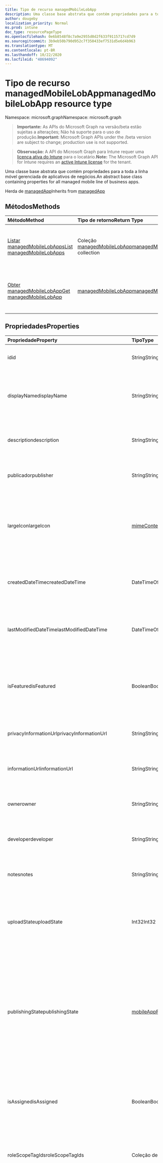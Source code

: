 ```yaml
---
title: Tipo de recurso managedMobileLobApp
description: Uma classe base abstrata que contém propriedades para a toda a linha móvel gerenciada de aplicativos de negócios.
author: dougeby
localization_priority: Normal
ms.prod: intune
doc_type: resourcePageType
ms.openlocfilehash: 0e6b8548f8c7a9e2955d0d2f633f9115717cd7d9
ms.sourcegitcommit: 3b9eb50b790d952c7f350433ef7531d5e6d4b963
ms.translationtype: MT
ms.contentlocale: pt-BR
ms.lasthandoff: 10/22/2020
ms.locfileid: "48694092"
---
```

# <a name="managedmobilelobapp-resource-type"></a><span data-ttu-id="837b5-103">Tipo de recurso managedMobileLobApp</span><span class="sxs-lookup"><span data-stu-id="837b5-103">managedMobileLobApp resource type</span></span>

<span data-ttu-id="837b5-104">Namespace: microsoft.graph</span><span class="sxs-lookup"><span data-stu-id="837b5-104">Namespace: microsoft.graph</span></span>

> <span data-ttu-id="837b5-105">**Importante:** As APIs do Microsoft Graph na versão/beta estão sujeitas a alterações; Não há suporte para o uso de produção.</span><span class="sxs-lookup"><span data-stu-id="837b5-105">**Important:** Microsoft Graph APIs under the /beta version are subject to change; production use is not supported.</span></span>

> <span data-ttu-id="837b5-106">**Observação:** A API do Microsoft Graph para Intune requer uma [licença ativa do Intune](https://go.microsoft.com/fwlink/?linkid=839381) para o locatário.</span><span class="sxs-lookup"><span data-stu-id="837b5-106">**Note:** The Microsoft Graph API for Intune requires an [active Intune license](https://go.microsoft.com/fwlink/?linkid=839381) for the tenant.</span></span>

<span data-ttu-id="837b5-107">Uma classe base abstrata que contém propriedades para a toda a linha móvel gerenciada de aplicativos de negócios.</span><span class="sxs-lookup"><span data-stu-id="837b5-107">An abstract base class containing properties for all managed mobile line of business apps.</span></span>


<span data-ttu-id="837b5-108">Herda de [managedApp](../resources/intune-apps-managedapp.md)</span><span class="sxs-lookup"><span data-stu-id="837b5-108">Inherits from [managedApp](../resources/intune-apps-managedapp.md)</span></span>

## <a name="methods"></a><span data-ttu-id="837b5-109">Métodos</span><span class="sxs-lookup"><span data-stu-id="837b5-109">Methods</span></span>
|<span data-ttu-id="837b5-110">Método</span><span class="sxs-lookup"><span data-stu-id="837b5-110">Method</span></span>|<span data-ttu-id="837b5-111">Tipo de retorno</span><span class="sxs-lookup"><span data-stu-id="837b5-111">Return Type</span></span>|<span data-ttu-id="837b5-112">Descrição</span><span class="sxs-lookup"><span data-stu-id="837b5-112">Description</span></span>|
|:---|:---|:---|
|[<span data-ttu-id="837b5-113">Listar managedMobileLobApps</span><span class="sxs-lookup"><span data-stu-id="837b5-113">List managedMobileLobApps</span></span>](../api/intune-apps-managedmobilelobapp-list.md)|<span data-ttu-id="837b5-114">Coleção [managedMobileLobApp](../resources/intune-apps-managedmobilelobapp.md)</span><span class="sxs-lookup"><span data-stu-id="837b5-114">[managedMobileLobApp](../resources/intune-apps-managedmobilelobapp.md) collection</span></span>|<span data-ttu-id="837b5-115">Lista propriedades e relações dos objetos [managedMobileLobApp](../resources/intune-apps-managedmobilelobapp.md).</span><span class="sxs-lookup"><span data-stu-id="837b5-115">List properties and relationships of the [managedMobileLobApp](../resources/intune-apps-managedmobilelobapp.md) objects.</span></span>|
|[<span data-ttu-id="837b5-116">Obter managedMobileLobApp</span><span class="sxs-lookup"><span data-stu-id="837b5-116">Get managedMobileLobApp</span></span>](../api/intune-apps-managedmobilelobapp-get.md)|[<span data-ttu-id="837b5-117">managedMobileLobApp</span><span class="sxs-lookup"><span data-stu-id="837b5-117">managedMobileLobApp</span></span>](../resources/intune-apps-managedmobilelobapp.md)|<span data-ttu-id="837b5-118">Propriedades de leitura e relações do objeto [managedMobileLobApp](../resources/intune-apps-managedmobilelobapp.md).</span><span class="sxs-lookup"><span data-stu-id="837b5-118">Read properties and relationships of the [managedMobileLobApp](../resources/intune-apps-managedmobilelobapp.md) object.</span></span>|

## <a name="properties"></a><span data-ttu-id="837b5-119">Propriedades</span><span class="sxs-lookup"><span data-stu-id="837b5-119">Properties</span></span>
|<span data-ttu-id="837b5-120">Propriedade</span><span class="sxs-lookup"><span data-stu-id="837b5-120">Property</span></span>|<span data-ttu-id="837b5-121">Tipo</span><span class="sxs-lookup"><span data-stu-id="837b5-121">Type</span></span>|<span data-ttu-id="837b5-122">Descrição</span><span class="sxs-lookup"><span data-stu-id="837b5-122">Description</span></span>|
|:---|:---|:---|
|<span data-ttu-id="837b5-123">id</span><span class="sxs-lookup"><span data-stu-id="837b5-123">id</span></span>|<span data-ttu-id="837b5-124">String</span><span class="sxs-lookup"><span data-stu-id="837b5-124">String</span></span>|<span data-ttu-id="837b5-125">Chave da entidade.</span><span class="sxs-lookup"><span data-stu-id="837b5-125">Key of the entity.</span></span> <span data-ttu-id="837b5-126">Herdado de [mobileApp](../resources/intune-shared-mobileapp.md)</span><span class="sxs-lookup"><span data-stu-id="837b5-126">Inherited from [mobileApp](../resources/intune-shared-mobileapp.md)</span></span>|
|<span data-ttu-id="837b5-127">displayName</span><span class="sxs-lookup"><span data-stu-id="837b5-127">displayName</span></span>|<span data-ttu-id="837b5-128">String</span><span class="sxs-lookup"><span data-stu-id="837b5-128">String</span></span>|<span data-ttu-id="837b5-129">O título do aplicativo importado ou definido pelo administrador.</span><span class="sxs-lookup"><span data-stu-id="837b5-129">The admin provided or imported title of the app.</span></span> <span data-ttu-id="837b5-130">Herdado de [mobileApp](../resources/intune-shared-mobileapp.md)</span><span class="sxs-lookup"><span data-stu-id="837b5-130">Inherited from [mobileApp](../resources/intune-shared-mobileapp.md)</span></span>|
|<span data-ttu-id="837b5-131">description</span><span class="sxs-lookup"><span data-stu-id="837b5-131">description</span></span>|<span data-ttu-id="837b5-132">String</span><span class="sxs-lookup"><span data-stu-id="837b5-132">String</span></span>|<span data-ttu-id="837b5-133">A descrição do aplicativo.</span><span class="sxs-lookup"><span data-stu-id="837b5-133">The description of the app.</span></span> <span data-ttu-id="837b5-134">Herdado de [mobileApp](../resources/intune-shared-mobileapp.md)</span><span class="sxs-lookup"><span data-stu-id="837b5-134">Inherited from [mobileApp](../resources/intune-shared-mobileapp.md)</span></span>|
|<span data-ttu-id="837b5-135">publicador</span><span class="sxs-lookup"><span data-stu-id="837b5-135">publisher</span></span>|<span data-ttu-id="837b5-136">String</span><span class="sxs-lookup"><span data-stu-id="837b5-136">String</span></span>|<span data-ttu-id="837b5-137">O publicador do aplicativo.</span><span class="sxs-lookup"><span data-stu-id="837b5-137">The publisher of the app.</span></span> <span data-ttu-id="837b5-138">Herdado de [mobileApp](../resources/intune-shared-mobileapp.md)</span><span class="sxs-lookup"><span data-stu-id="837b5-138">Inherited from [mobileApp](../resources/intune-shared-mobileapp.md)</span></span>|
|<span data-ttu-id="837b5-139">largeIcon</span><span class="sxs-lookup"><span data-stu-id="837b5-139">largeIcon</span></span>|[<span data-ttu-id="837b5-140">mimeContent</span><span class="sxs-lookup"><span data-stu-id="837b5-140">mimeContent</span></span>](../resources/intune-shared-mimecontent.md)|<span data-ttu-id="837b5-141">O ícone grande, a ser exibido nos detalhes do aplicativo e usado para o carregamento do ícone.</span><span class="sxs-lookup"><span data-stu-id="837b5-141">The large icon, to be displayed in the app details and used for upload of the icon.</span></span> <span data-ttu-id="837b5-142">Herdado de [mobileApp](../resources/intune-shared-mobileapp.md)</span><span class="sxs-lookup"><span data-stu-id="837b5-142">Inherited from [mobileApp](../resources/intune-shared-mobileapp.md)</span></span>|
|<span data-ttu-id="837b5-143">createdDateTime</span><span class="sxs-lookup"><span data-stu-id="837b5-143">createdDateTime</span></span>|<span data-ttu-id="837b5-144">DateTimeOffset</span><span class="sxs-lookup"><span data-stu-id="837b5-144">DateTimeOffset</span></span>|<span data-ttu-id="837b5-145">A data e a hora da criação do aplicativo.</span><span class="sxs-lookup"><span data-stu-id="837b5-145">The date and time the app was created.</span></span> <span data-ttu-id="837b5-146">Herdado de [mobileApp](../resources/intune-shared-mobileapp.md)</span><span class="sxs-lookup"><span data-stu-id="837b5-146">Inherited from [mobileApp](../resources/intune-shared-mobileapp.md)</span></span>|
|<span data-ttu-id="837b5-147">lastModifiedDateTime</span><span class="sxs-lookup"><span data-stu-id="837b5-147">lastModifiedDateTime</span></span>|<span data-ttu-id="837b5-148">DateTimeOffset</span><span class="sxs-lookup"><span data-stu-id="837b5-148">DateTimeOffset</span></span>|<span data-ttu-id="837b5-149">A data e a hora que o aplicativo foi modificado pela última vez.</span><span class="sxs-lookup"><span data-stu-id="837b5-149">The date and time the app was last modified.</span></span> <span data-ttu-id="837b5-150">Herdado de [mobileApp](../resources/intune-shared-mobileapp.md)</span><span class="sxs-lookup"><span data-stu-id="837b5-150">Inherited from [mobileApp](../resources/intune-shared-mobileapp.md)</span></span>|
|<span data-ttu-id="837b5-151">isFeatured</span><span class="sxs-lookup"><span data-stu-id="837b5-151">isFeatured</span></span>|<span data-ttu-id="837b5-152">Boolean</span><span class="sxs-lookup"><span data-stu-id="837b5-152">Boolean</span></span>|<span data-ttu-id="837b5-153">O valor que indica se o aplicativo está marcado como em destaque pelo administrador. Herdado de [mobileApp](../resources/intune-shared-mobileapp.md)</span><span class="sxs-lookup"><span data-stu-id="837b5-153">The value indicating whether the app is marked as featured by the admin. Inherited from [mobileApp](../resources/intune-shared-mobileapp.md)</span></span>|
|<span data-ttu-id="837b5-154">privacyInformationUrl</span><span class="sxs-lookup"><span data-stu-id="837b5-154">privacyInformationUrl</span></span>|<span data-ttu-id="837b5-155">String</span><span class="sxs-lookup"><span data-stu-id="837b5-155">String</span></span>|<span data-ttu-id="837b5-156">A URL da declaração de privacidade.</span><span class="sxs-lookup"><span data-stu-id="837b5-156">The privacy statement Url.</span></span> <span data-ttu-id="837b5-157">Herdado de [mobileApp](../resources/intune-shared-mobileapp.md)</span><span class="sxs-lookup"><span data-stu-id="837b5-157">Inherited from [mobileApp](../resources/intune-shared-mobileapp.md)</span></span>|
|<span data-ttu-id="837b5-158">informationUrl</span><span class="sxs-lookup"><span data-stu-id="837b5-158">informationUrl</span></span>|<span data-ttu-id="837b5-159">String</span><span class="sxs-lookup"><span data-stu-id="837b5-159">String</span></span>|<span data-ttu-id="837b5-160">A URL de informações adicionais.</span><span class="sxs-lookup"><span data-stu-id="837b5-160">The more information Url.</span></span> <span data-ttu-id="837b5-161">Herdado de [mobileApp](../resources/intune-shared-mobileapp.md)</span><span class="sxs-lookup"><span data-stu-id="837b5-161">Inherited from [mobileApp](../resources/intune-shared-mobileapp.md)</span></span>|
|<span data-ttu-id="837b5-162">owner</span><span class="sxs-lookup"><span data-stu-id="837b5-162">owner</span></span>|<span data-ttu-id="837b5-163">String</span><span class="sxs-lookup"><span data-stu-id="837b5-163">String</span></span>|<span data-ttu-id="837b5-164">O proprietário do conteúdo.</span><span class="sxs-lookup"><span data-stu-id="837b5-164">The owner of the app.</span></span> <span data-ttu-id="837b5-165">Herdado de [mobileApp](../resources/intune-shared-mobileapp.md)</span><span class="sxs-lookup"><span data-stu-id="837b5-165">Inherited from [mobileApp](../resources/intune-shared-mobileapp.md)</span></span>|
|<span data-ttu-id="837b5-166">developer</span><span class="sxs-lookup"><span data-stu-id="837b5-166">developer</span></span>|<span data-ttu-id="837b5-167">String</span><span class="sxs-lookup"><span data-stu-id="837b5-167">String</span></span>|<span data-ttu-id="837b5-168">O desenvolvedor do aplicativo.</span><span class="sxs-lookup"><span data-stu-id="837b5-168">The developer of the app.</span></span> <span data-ttu-id="837b5-169">Herdado de [mobileApp](../resources/intune-shared-mobileapp.md)</span><span class="sxs-lookup"><span data-stu-id="837b5-169">Inherited from [mobileApp](../resources/intune-shared-mobileapp.md)</span></span>|
|<span data-ttu-id="837b5-170">notes</span><span class="sxs-lookup"><span data-stu-id="837b5-170">notes</span></span>|<span data-ttu-id="837b5-171">String</span><span class="sxs-lookup"><span data-stu-id="837b5-171">String</span></span>|<span data-ttu-id="837b5-172">Anotações do aplicativo.</span><span class="sxs-lookup"><span data-stu-id="837b5-172">Notes for the app.</span></span> <span data-ttu-id="837b5-173">Herdado de [mobileApp](../resources/intune-shared-mobileapp.md)</span><span class="sxs-lookup"><span data-stu-id="837b5-173">Inherited from [mobileApp](../resources/intune-shared-mobileapp.md)</span></span>|
|<span data-ttu-id="837b5-174">uploadState</span><span class="sxs-lookup"><span data-stu-id="837b5-174">uploadState</span></span>|<span data-ttu-id="837b5-175">Int32</span><span class="sxs-lookup"><span data-stu-id="837b5-175">Int32</span></span>|<span data-ttu-id="837b5-176">O estado de upload.</span><span class="sxs-lookup"><span data-stu-id="837b5-176">The upload state.</span></span> <span data-ttu-id="837b5-177">Os valores possíveis são: 0- `Not Ready` , 1- `Ready` , 2- `Processing` .</span><span class="sxs-lookup"><span data-stu-id="837b5-177">Possible values are: 0 - `Not Ready`, 1 - `Ready`, 2 - `Processing`.</span></span> <span data-ttu-id="837b5-178">Herdado de [mobileApp](../resources/intune-shared-mobileapp.md)</span><span class="sxs-lookup"><span data-stu-id="837b5-178">Inherited from [mobileApp](../resources/intune-shared-mobileapp.md)</span></span>|
|<span data-ttu-id="837b5-179">publishingState</span><span class="sxs-lookup"><span data-stu-id="837b5-179">publishingState</span></span>|[<span data-ttu-id="837b5-180">mobileAppPublishingState</span><span class="sxs-lookup"><span data-stu-id="837b5-180">mobileAppPublishingState</span></span>](../resources/intune-apps-mobileapppublishingstate.md)|<span data-ttu-id="837b5-181">O estado de publicação do aplicativo.</span><span class="sxs-lookup"><span data-stu-id="837b5-181">The publishing state for the app.</span></span> <span data-ttu-id="837b5-182">O aplicativo não pode ser assinado, a menos que ele seja publicado.</span><span class="sxs-lookup"><span data-stu-id="837b5-182">The app cannot be assigned unless the app is published.</span></span> <span data-ttu-id="837b5-183">Herdado de [mobileApp](../resources/intune-shared-mobileapp.md).</span><span class="sxs-lookup"><span data-stu-id="837b5-183">Inherited from [mobileApp](../resources/intune-shared-mobileapp.md).</span></span> <span data-ttu-id="837b5-184">Os valores possíveis são: `notPublished`, `processing`, `published`.</span><span class="sxs-lookup"><span data-stu-id="837b5-184">Possible values are: `notPublished`, `processing`, `published`.</span></span>|
|<span data-ttu-id="837b5-185">isAssigned</span><span class="sxs-lookup"><span data-stu-id="837b5-185">isAssigned</span></span>|<span data-ttu-id="837b5-186">Boolean</span><span class="sxs-lookup"><span data-stu-id="837b5-186">Boolean</span></span>|<span data-ttu-id="837b5-187">O valor que indica se o aplicativo é atribuído a pelo menos um grupo.</span><span class="sxs-lookup"><span data-stu-id="837b5-187">The value indicating whether the app is assigned to at least one group.</span></span> <span data-ttu-id="837b5-188">Herdado de [mobileApp](../resources/intune-shared-mobileapp.md)</span><span class="sxs-lookup"><span data-stu-id="837b5-188">Inherited from [mobileApp](../resources/intune-shared-mobileapp.md)</span></span>|
|<span data-ttu-id="837b5-189">roleScopeTagIds</span><span class="sxs-lookup"><span data-stu-id="837b5-189">roleScopeTagIds</span></span>|<span data-ttu-id="837b5-190">Coleção de cadeias de caracteres</span><span class="sxs-lookup"><span data-stu-id="837b5-190">String collection</span></span>|<span data-ttu-id="837b5-191">Lista de IDs de marca de escopo para este aplicativo móvel.</span><span class="sxs-lookup"><span data-stu-id="837b5-191">List of scope tag ids for this mobile app.</span></span> <span data-ttu-id="837b5-192">Herdado de [mobileApp](../resources/intune-shared-mobileapp.md)</span><span class="sxs-lookup"><span data-stu-id="837b5-192">Inherited from [mobileApp](../resources/intune-shared-mobileapp.md)</span></span>|
|<span data-ttu-id="837b5-193">dependentAppCount</span><span class="sxs-lookup"><span data-stu-id="837b5-193">dependentAppCount</span></span>|<span data-ttu-id="837b5-194">Int32</span><span class="sxs-lookup"><span data-stu-id="837b5-194">Int32</span></span>|<span data-ttu-id="837b5-195">O número total de dependências do aplicativo filho.</span><span class="sxs-lookup"><span data-stu-id="837b5-195">The total number of dependencies the child app has.</span></span> <span data-ttu-id="837b5-196">Herdado de [mobileApp](../resources/intune-shared-mobileapp.md)</span><span class="sxs-lookup"><span data-stu-id="837b5-196">Inherited from [mobileApp](../resources/intune-shared-mobileapp.md)</span></span>|
|<span data-ttu-id="837b5-197">supersedingAppCount</span><span class="sxs-lookup"><span data-stu-id="837b5-197">supersedingAppCount</span></span>|<span data-ttu-id="837b5-198">Int32</span><span class="sxs-lookup"><span data-stu-id="837b5-198">Int32</span></span>|<span data-ttu-id="837b5-199">O número total de aplicativos que este aplicativo substitui direta ou indiretamente.</span><span class="sxs-lookup"><span data-stu-id="837b5-199">The total number of apps this app directly or indirectly supersedes.</span></span> <span data-ttu-id="837b5-200">Herdado de [mobileApp](../resources/intune-shared-mobileapp.md)</span><span class="sxs-lookup"><span data-stu-id="837b5-200">Inherited from [mobileApp](../resources/intune-shared-mobileapp.md)</span></span>|
|<span data-ttu-id="837b5-201">supersededAppCount</span><span class="sxs-lookup"><span data-stu-id="837b5-201">supersededAppCount</span></span>|<span data-ttu-id="837b5-202">Int32</span><span class="sxs-lookup"><span data-stu-id="837b5-202">Int32</span></span>|<span data-ttu-id="837b5-203">O número total de aplicativos que este aplicativo está substituindo direta ou indiretamente por.</span><span class="sxs-lookup"><span data-stu-id="837b5-203">The total number of apps this app is directly or indirectly superseded by.</span></span> <span data-ttu-id="837b5-204">Herdado de [mobileApp](../resources/intune-shared-mobileapp.md)</span><span class="sxs-lookup"><span data-stu-id="837b5-204">Inherited from [mobileApp](../resources/intune-shared-mobileapp.md)</span></span>|
|<span data-ttu-id="837b5-205">appAvailability</span><span class="sxs-lookup"><span data-stu-id="837b5-205">appAvailability</span></span>|[<span data-ttu-id="837b5-206">managedAppAvailability</span><span class="sxs-lookup"><span data-stu-id="837b5-206">managedAppAvailability</span></span>](../resources/intune-apps-managedappavailability.md)|<span data-ttu-id="837b5-207">A disponibilidade do Aplicativo.</span><span class="sxs-lookup"><span data-stu-id="837b5-207">The Application's availability.</span></span> <span data-ttu-id="837b5-208">Herdado de [managedApp](../resources/intune-apps-managedapp.md).</span><span class="sxs-lookup"><span data-stu-id="837b5-208">Inherited from [managedApp](../resources/intune-apps-managedapp.md).</span></span> <span data-ttu-id="837b5-209">Os valores possíveis são: `global`, `lineOfBusiness`.</span><span class="sxs-lookup"><span data-stu-id="837b5-209">Possible values are: `global`, `lineOfBusiness`.</span></span>|
|<span data-ttu-id="837b5-210">version</span><span class="sxs-lookup"><span data-stu-id="837b5-210">version</span></span>|<span data-ttu-id="837b5-211">String</span><span class="sxs-lookup"><span data-stu-id="837b5-211">String</span></span>|<span data-ttu-id="837b5-212">A versão do Aplicativo.</span><span class="sxs-lookup"><span data-stu-id="837b5-212">The Application's version.</span></span> <span data-ttu-id="837b5-213">Herdado de [managedApp](../resources/intune-apps-managedapp.md)</span><span class="sxs-lookup"><span data-stu-id="837b5-213">Inherited from [managedApp](../resources/intune-apps-managedapp.md)</span></span>|
|<span data-ttu-id="837b5-214">committedContentVersion</span><span class="sxs-lookup"><span data-stu-id="837b5-214">committedContentVersion</span></span>|<span data-ttu-id="837b5-215">String</span><span class="sxs-lookup"><span data-stu-id="837b5-215">String</span></span>|<span data-ttu-id="837b5-216">A versão do conteúdo interno confirmado.</span><span class="sxs-lookup"><span data-stu-id="837b5-216">The internal committed content version.</span></span>|
|<span data-ttu-id="837b5-217">fileName</span><span class="sxs-lookup"><span data-stu-id="837b5-217">fileName</span></span>|<span data-ttu-id="837b5-218">String</span><span class="sxs-lookup"><span data-stu-id="837b5-218">String</span></span>|<span data-ttu-id="837b5-219">O nome do arquivo do aplicativo Lob principal.</span><span class="sxs-lookup"><span data-stu-id="837b5-219">The name of the main Lob application file.</span></span>|
|<span data-ttu-id="837b5-220">size</span><span class="sxs-lookup"><span data-stu-id="837b5-220">size</span></span>|<span data-ttu-id="837b5-221">Int64</span><span class="sxs-lookup"><span data-stu-id="837b5-221">Int64</span></span>|<span data-ttu-id="837b5-222">O tamanho total, incluindo todos os arquivos carregados.</span><span class="sxs-lookup"><span data-stu-id="837b5-222">The total size, including all uploaded files.</span></span>|

## <a name="relationships"></a><span data-ttu-id="837b5-223">Relações</span><span class="sxs-lookup"><span data-stu-id="837b5-223">Relationships</span></span>
|<span data-ttu-id="837b5-224">Relação</span><span class="sxs-lookup"><span data-stu-id="837b5-224">Relationship</span></span>|<span data-ttu-id="837b5-225">Tipo</span><span class="sxs-lookup"><span data-stu-id="837b5-225">Type</span></span>|<span data-ttu-id="837b5-226">Descrição</span><span class="sxs-lookup"><span data-stu-id="837b5-226">Description</span></span>|
|:---|:---|:---|
|<span data-ttu-id="837b5-227">categories</span><span class="sxs-lookup"><span data-stu-id="837b5-227">categories</span></span>|<span data-ttu-id="837b5-228">Coleção [mobileAppCategory](../resources/intune-apps-mobileappcategory.md)</span><span class="sxs-lookup"><span data-stu-id="837b5-228">[mobileAppCategory](../resources/intune-apps-mobileappcategory.md) collection</span></span>|<span data-ttu-id="837b5-229">A lista de categorias para este aplicativo.</span><span class="sxs-lookup"><span data-stu-id="837b5-229">The list of categories for this app.</span></span> <span data-ttu-id="837b5-230">Herdado de [mobileApp](../resources/intune-shared-mobileapp.md)</span><span class="sxs-lookup"><span data-stu-id="837b5-230">Inherited from [mobileApp](../resources/intune-shared-mobileapp.md)</span></span>|
|<span data-ttu-id="837b5-231">assignments</span><span class="sxs-lookup"><span data-stu-id="837b5-231">assignments</span></span>|<span data-ttu-id="837b5-232">Coleção [mobileAppAssignment](../resources/intune-apps-mobileappassignment.md)</span><span class="sxs-lookup"><span data-stu-id="837b5-232">[mobileAppAssignment](../resources/intune-apps-mobileappassignment.md) collection</span></span>|<span data-ttu-id="837b5-233">A lista de atribuições de grupo para esse aplicativo móvel.</span><span class="sxs-lookup"><span data-stu-id="837b5-233">The list of group assignments for this mobile app.</span></span> <span data-ttu-id="837b5-234">Herdado de [mobileApp](../resources/intune-shared-mobileapp.md)</span><span class="sxs-lookup"><span data-stu-id="837b5-234">Inherited from [mobileApp](../resources/intune-shared-mobileapp.md)</span></span>|
|<span data-ttu-id="837b5-235">installSummary</span><span class="sxs-lookup"><span data-stu-id="837b5-235">installSummary</span></span>|[<span data-ttu-id="837b5-236">mobileAppInstallSummary</span><span class="sxs-lookup"><span data-stu-id="837b5-236">mobileAppInstallSummary</span></span>](../resources/intune-apps-mobileappinstallsummary.md)|<span data-ttu-id="837b5-237">Resumo de instalação do aplicativo móvel.</span><span class="sxs-lookup"><span data-stu-id="837b5-237">Mobile App Install Summary.</span></span> <span data-ttu-id="837b5-238">Herdado de [mobileApp](../resources/intune-shared-mobileapp.md)</span><span class="sxs-lookup"><span data-stu-id="837b5-238">Inherited from [mobileApp](../resources/intune-shared-mobileapp.md)</span></span>|
|<span data-ttu-id="837b5-239">deviceStatuses</span><span class="sxs-lookup"><span data-stu-id="837b5-239">deviceStatuses</span></span>|<span data-ttu-id="837b5-240">coleção [mobileAppInstallStatus](../resources/intune-apps-mobileappinstallstatus.md)</span><span class="sxs-lookup"><span data-stu-id="837b5-240">[mobileAppInstallStatus](../resources/intune-apps-mobileappinstallstatus.md) collection</span></span>|<span data-ttu-id="837b5-241">A lista de Estados de instalação para este aplicativo móvel.</span><span class="sxs-lookup"><span data-stu-id="837b5-241">The list of installation states for this mobile app.</span></span> <span data-ttu-id="837b5-242">Herdado de [mobileApp](../resources/intune-shared-mobileapp.md)</span><span class="sxs-lookup"><span data-stu-id="837b5-242">Inherited from [mobileApp](../resources/intune-shared-mobileapp.md)</span></span>|
|<span data-ttu-id="837b5-243">userStatuses</span><span class="sxs-lookup"><span data-stu-id="837b5-243">userStatuses</span></span>|<span data-ttu-id="837b5-244">coleção [userAppInstallStatus](../resources/intune-apps-userappinstallstatus.md)</span><span class="sxs-lookup"><span data-stu-id="837b5-244">[userAppInstallStatus](../resources/intune-apps-userappinstallstatus.md) collection</span></span>|<span data-ttu-id="837b5-245">A lista de Estados de instalação para este aplicativo móvel.</span><span class="sxs-lookup"><span data-stu-id="837b5-245">The list of installation states for this mobile app.</span></span> <span data-ttu-id="837b5-246">Herdado de [mobileApp](../resources/intune-shared-mobileapp.md)</span><span class="sxs-lookup"><span data-stu-id="837b5-246">Inherited from [mobileApp](../resources/intune-shared-mobileapp.md)</span></span>|
|<span data-ttu-id="837b5-247">relações</span><span class="sxs-lookup"><span data-stu-id="837b5-247">relationships</span></span>|<span data-ttu-id="837b5-248">coleção [mobileAppRelationship](../resources/intune-apps-mobileapprelationship.md)</span><span class="sxs-lookup"><span data-stu-id="837b5-248">[mobileAppRelationship](../resources/intune-apps-mobileapprelationship.md) collection</span></span>|<span data-ttu-id="837b5-249">O conjunto de relações diretas para este aplicativo.</span><span class="sxs-lookup"><span data-stu-id="837b5-249">The set of direct relationships for this app.</span></span> <span data-ttu-id="837b5-250">Herdado de [mobileApp](../resources/intune-shared-mobileapp.md)</span><span class="sxs-lookup"><span data-stu-id="837b5-250">Inherited from [mobileApp](../resources/intune-shared-mobileapp.md)</span></span>|
|<span data-ttu-id="837b5-251">contentVersions</span><span class="sxs-lookup"><span data-stu-id="837b5-251">contentVersions</span></span>|<span data-ttu-id="837b5-252">Coleção [mobileAppContent](../resources/intune-apps-mobileappcontent.md)</span><span class="sxs-lookup"><span data-stu-id="837b5-252">[mobileAppContent](../resources/intune-apps-mobileappcontent.md) collection</span></span>|<span data-ttu-id="837b5-253">A lista das versões de conteúdo deste aplicativo.</span><span class="sxs-lookup"><span data-stu-id="837b5-253">The list of content versions for this app.</span></span>|

## <a name="json-representation"></a><span data-ttu-id="837b5-254">Representação JSON</span><span class="sxs-lookup"><span data-stu-id="837b5-254">JSON Representation</span></span>
<span data-ttu-id="837b5-255">Veja a seguir uma representação JSON do recurso.</span><span class="sxs-lookup"><span data-stu-id="837b5-255">Here is a JSON representation of the resource.</span></span>
<!-- {
  "blockType": "resource",
  "keyProperty": "id",
  "@odata.type": "microsoft.graph.managedMobileLobApp"
}
-->
``` json
{
  "@odata.type": "#microsoft.graph.managedMobileLobApp",
  "id": "String (identifier)",
  "displayName": "String",
  "description": "String",
  "publisher": "String",
  "largeIcon": {
    "@odata.type": "microsoft.graph.mimeContent",
    "type": "String",
    "value": "binary"
  },
  "createdDateTime": "String (timestamp)",
  "lastModifiedDateTime": "String (timestamp)",
  "isFeatured": true,
  "privacyInformationUrl": "String",
  "informationUrl": "String",
  "owner": "String",
  "developer": "String",
  "notes": "String",
  "uploadState": 1024,
  "publishingState": "String",
  "isAssigned": true,
  "roleScopeTagIds": [
    "String"
  ],
  "dependentAppCount": 1024,
  "supersedingAppCount": 1024,
  "supersededAppCount": 1024,
  "appAvailability": "String",
  "version": "String",
  "committedContentVersion": "String",
  "fileName": "String",
  "size": 1024
}
```





